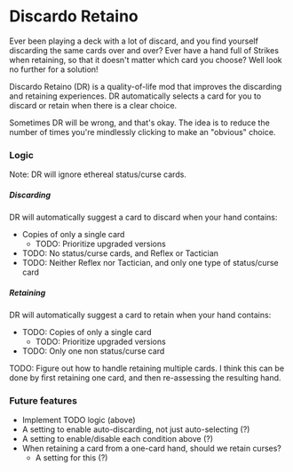 # Discardo Retaino

Ever been playing a deck with a lot of discard, and you find
yourself discarding the same cards over and over? Ever have a hand
full of Strikes when retaining, so that it doesn't matter which
card you choose? Well look no further for a solution!

Discardo Retaino (DR) is a quality-of-life mod that improves the discarding and retaining
experiences. DR automatically selects a card for you to discard or retain when there is a clear choice.

Sometimes DR will be wrong, and that's okay. The idea is to reduce the number of times
you're mindlessly clicking to make an "obvious" choice.

### Logic
Note: DR will ignore ethereal status/curse cards.

##### Discarding
DR will automatically suggest a card to discard when your hand contains:
- Copies of only a single card
    - TODO: Prioritize upgraded versions
- TODO: No status/curse cards, and Reflex or Tactician
- TODO: Neither Reflex nor Tactician, and only one type of status/curse card

##### Retaining
DR will automatically suggest a card to retain when your hand contains:
- TODO: Copies of only a single card
    - TODO: Prioritize upgraded versions
- TODO: Only one non status/curse card

TODO: Figure out how to handle retaining multiple cards. I think this can be done
by first retaining one card, and then re-assessing the resulting hand.

### Future features
- Implement TODO logic (above)
- A setting to enable auto-discarding, not just auto-selecting (?)
- A setting to enable/disable each condition above (?)
- When retaining a card from a one-card hand, should we retain curses?
    - A setting for this (?)